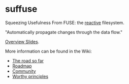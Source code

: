 # suffuse
Squeezing Usefulness From FUSE: the [reactive](http://en.wikipedia.org/wiki/Reactive_programming) filesystem.

"Automatically propagate changes through the data flow."

[Overview Slides](doc/slides).

More information can be found in the Wiki:

- [The road so far](http://github.com/suffuse/suffuse/wiki/The-road-so-far)
- [Roadmap](http://github.com/suffuse/suffuse/wiki/Roadmap)
- [Community](http://github.com/suffuse/suffuse/wiki/Community)
- [Worthy principles](http://github.com/suffuse/suffuse/wiki/Worthy-principles)
